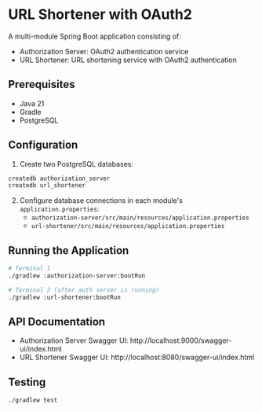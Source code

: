 # URL Shortener with OAuth2

A multi-module Spring Boot application consisting of:
- Authorization Server: OAuth2 authentication service
- URL Shortener: URL shortening service with OAuth2 authentication

## Prerequisites

- Java 21
- Gradle
- PostgreSQL

## Configuration

1. Create two PostgreSQL databases:
```bash
createdb authorization_server
createdb url_shortener
```

2. Configure database connections in each module's `application.properties`:
    - `authorization-server/src/main/resources/application.properties`
    - `url-shortener/src/main/resources/application.properties`

## Running the Application

```bash
# Terminal 1
./gradlew :authorization-server:bootRun

# Terminal 2 (after auth server is running)
./gradlew :url-shortener:bootRun
```

## API Documentation

- Authorization Server Swagger UI: http://localhost:9000/swagger-ui/index.html
- URL Shortener Swagger UI: http://localhost:8080/swagger-ui/index.html

## Testing

```bash
./gradlew test
```